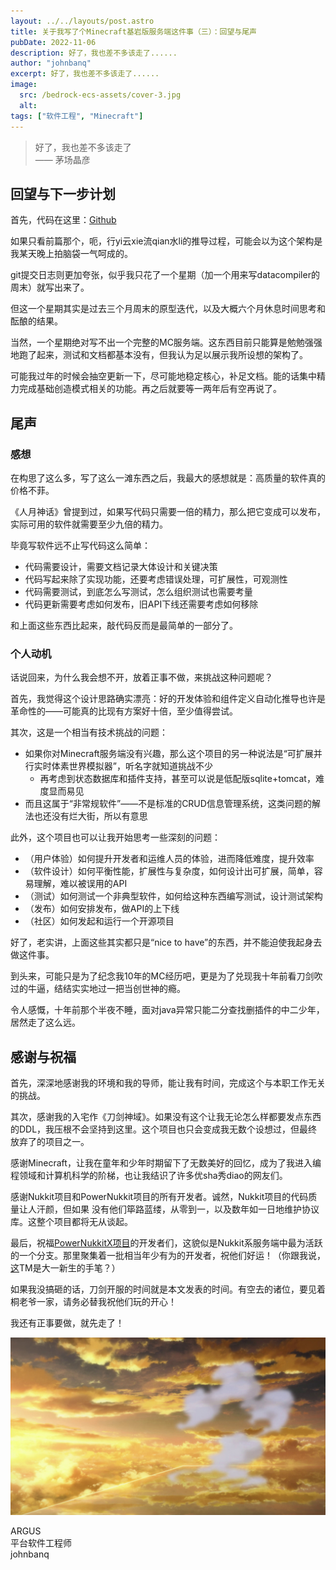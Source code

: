 ```yaml
---
layout: ../../layouts/post.astro
title: 关于我写了个Minecraft基岩版服务端这件事（三）：回望与尾声
pubDate: 2022-11-06
description: 好了，我也差不多该走了......
author: "johnbanq"
excerpt: 好了，我也差不多该走了......
image:
  src: /bedrock-ecs-assets/cover-3.jpg
  alt:
tags: ["软件工程", "Minecraft"]
---
```


> 
> 好了，我也差不多该走了
> <br/>—— 茅场晶彦
>

## 回望与下一步计划

首先，代码在这里：[Github](https://github.com/WakestoneMC/BedrockECS)

如果只看前篇那个，呃，行yi云xie流qian水li的推导过程，可能会以为这个架构是我某天晚上拍脑袋一气呵成的。

git提交日志则更加夸张，似乎我只花了一个星期（加一个用来写datacompiler的周末）就写出来了。

但这一个星期其实是过去三个月周末的原型迭代，以及大概六个月休息时间思考和酝酿的结果。

当然，一个星期绝对写不出一个完整的MC服务端。这东西目前只能算是勉勉强强地跑了起来，测试和文档都基本没有，但我认为足以展示我所设想的架构了。

可能我过年的时候会抽空更新一下，尽可能地稳定核心，补足文档。能的话集中精力完成基础创造模式相关的功能。再之后就要等一两年后有空再说了。

## 尾声

### 感想

在构思了这么多，写了这么一滩东西之后，我最大的感想就是：高质量的软件真的价格不菲。

《人月神话》曾提到过，如果写代码只需要一倍的精力，那么把它变成可以发布，实际可用的软件就需要至少九倍的精力。

毕竟写软件远不止写代码这么简单：
* 代码需要设计，需要文档记录大体设计和关键决策
* 代码写起来除了实现功能，还要考虑错误处理，可扩展性，可观测性
* 代码需要测试，到底怎么写测试，怎么组织测试也需要考量
* 代码更新需要考虑如何发布，旧API下线还需要考虑如何移除

和上面这些东西比起来，敲代码反而是最简单的一部分了。

### 个人动机

话说回来，为什么我会想不开，放着正事不做，来挑战这种问题呢？

首先，我觉得这个设计思路确实漂亮：好的开发体验和组件定义自动化推导也许是革命性的——可能真的比现有方案好十倍，至少值得尝试。

其次，这是一个相当有技术挑战的问题：
* 如果你对Minecraft服务端没有兴趣，那么这个项目的另一种说法是“可扩展并行实时体素世界模拟器”，听名字就知道挑战不少
    * 再考虑到状态数据库和插件支持，甚至可以说是低配版sqlite+tomcat，难度显而易见
* 而且这属于“非常规软件”——不是标准的CRUD信息管理系统，这类问题的解法也还没有烂大街，所以有意思

此外，这个项目也可以让我开始思考一些深刻的问题：
* （用户体验）如何提升开发者和运维人员的体验，进而降低难度，提升效率
* （软件设计）如何平衡性能，扩展性与复杂度，如何设计出可扩展，简单，容易理解，难以被误用的API
* （测试）如何测试一个非典型软件，如何给这种东西编写测试，设计测试架构
* （发布）如何安排发布，做API的上下线
* （社区）如何发起和运行一个开源项目

好了，老实讲，上面这些其实都只是“nice to have”的东西，并不能迫使我起身去做这件事。

到头来，可能只是为了纪念我10年的MC经历吧，更是为了兑现我十年前看刀剑吹过的牛逼，结结实实地过一把当创世神的瘾。

令人感慨，十年前那个半夜不睡，面对java异常只能二分查找删插件的中二少年，居然走了这么远。
## 感谢与祝福

首先，深深地感谢我的环境和我的导师，能让我有时间，完成这个与本职工作无关的挑战。

其次，感谢我的入宅作《刀剑神域》。如果没有这个让我无论怎么样都要发点东西的DDL，我压根不会坚持到这里。这个项目也只会变成我无数个设想过，但最终放弃了的项目之一。

感谢Minecraft，让我在童年和少年时期留下了无数美好的回忆，成为了我进入编程领域和计算机科学的阶梯，也让我结识了许多优sha秀diao的网友们。

感谢Nukkit项目和PowerNukkit项目的所有开发者。诚然，Nukkit项目的代码质量让人汗颜，但如果 没有他们筚路蓝缕，从零到一，以及数年如一日地维护协议库。这整个项目都将无从谈起。

最后，祝福[PowerNukkitX项目](https://github.com/PowerNukkitX/PowerNukkitX)的开发者们，这貌似是Nukkit系服务端中最为活跃的一个分支。那里聚集着一批相当年少有为的开发者，祝他们好运！（你跟我说，[这](https://github.com/PowerNukkitX/PowerNukkitX/pull/740)TM是大一新生的手笔？）

如果我没搞砸的话，刀剑开服的时间就是本文发表的时间。有空去的诸位，要见着桐老爷一家，请务必替我祝他们玩的开心！

我还有正事要做，就先走了！

![](public/bedrock-ecs-assets/3-1.jpg)

ARGUS 
<br/>平台软件工程师
<br/>johnbanq